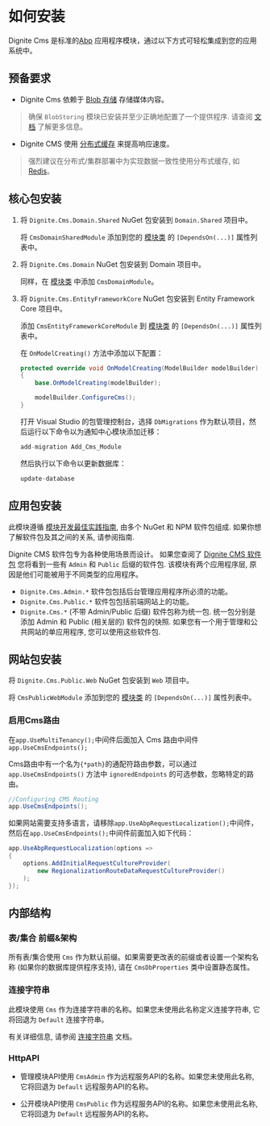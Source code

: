 # 如何安装

Dignite Cms 是标准的[Abp](https://docs.abp.io/en/abp/latest) 应用程序模块，通过以下方式可轻松集成到您的应用系统中。

## 预备要求

- Dignite Cms 依赖于 [Blob 存储](https://docs.abp.io/zh-Hans/abp/latest/Blob-Storing) 存储媒体内容。

> 确保 `BlobStoring` 模块已安装并至少正确地配置了一个提供程序. 请查阅 [文档](https://docs.abp.io/zh-Hans/abp/latest/Blob-Storing) 了解更多信息。

- Dignite CMS 使用 [分布式缓存](https://docs.abp.io/zh-Hans/abp/latest/Caching) 来提高响应速度。
  
> 强烈建议在分布式/集群部署中为实现数据一致性使用分布式缓存, 如 [Redis](https://docs.abp.io/zh-Hans/abp/latest/Redis-Cache)。

## 核心包安装

1. 将 `Dignite.Cms.Domain.Shared` NuGet 包安装到 `Domain.Shared` 项目中。

   将 `CmsDomainSharedModule` 添加到您的 [模块类](https://docs.abp.io/en/abp/latest/Module-Development-Basics) 的 `[DependsOn(...)]` 属性列表中。

2. 将 `Dignite.Cms.Domain` NuGet 包安装到 Domain 项目中。

   同样，在 [模块类](https://docs.abp.io/en/abp/latest/Module-Development-Basics) 中添加 `CmsDomainModule`。

3. 将 `Dignite.Cms.EntityFrameworkCore` NuGet 包安装到 Entity Framework Core 项目中。

   添加 `CmsEntityFrameworkCoreModule` 到 [模块类](https://docs.abp.io/en/abp/latest/Module-Development-Basics) 的 `[DependsOn(...)]` 属性列表中。

   在 `OnModelCreating()` 方法中添加以下配置：

   ```csharp
   protected override void OnModelCreating(ModelBuilder modelBuilder)
   {
       base.OnModelCreating(modelBuilder);

       modelBuilder.ConfigureCms(); 
   }
   ```

   打开 Visual Studio 的包管理控制台，选择 `DbMigrations` 作为默认项目，然后运行以下命令以为通知中心模块添加迁移：

   ```csharp
   add-migration Add_Cms_Module
   ```

   然后执行以下命令以更新数据库：

   ```csharp
   update-database
   ```

## 应用包安装

此模块遵循 [模块开发最佳实践指南](https://docs.abp.io/zh-Hans/abp/latest/Best-Practices/Index), 由多个 NuGet 和 NPM 软件包组成. 如果你想了解软件包及其之间的关系, 请参阅指南.

Dignite CMS 软件包专为各种使用场景而设计。 如果您查阅了 [Dignite CMS 软件包](https://www.nuget.org/packages?q=Dignite.Cms) 您将看到一些有 `Admin` 和 `Public` 后缀的软件包. 该模块有两个应用程序层, 原因是他们可能被用于不同类型的应用程序。

- `Dignite.Cms.Admin.*` 软件包包括后台管理应用程序所必须的功能。
- `Dignite.Cms.Public.*` 软件包包括前端网站上的功能。
- `Dignite.Cms.*` (不带 Admin/Public 后缀) 软件包称为统一包. 统一包分别是添加 Admin 和 Public (相关层的) 软件包的快照. 如果您有一个用于管理和公共网站的单应用程序, 您可以使用这些软件包.

## 网站包安装

将 `Dignite.Cms.Public.Web` NuGet 包安装到 `Web` 项目中。

将 `CmsPublicWebModule` 添加到您的 [模块类](https://docs.abp.io/en/abp/latest/Module-Development-Basics) 的 `[DependsOn(...)]` 属性列表中。

### 启用Cms路由

在`app.UseMultiTenancy();`中间件后面加入 Cms 路由中间件`app.UseCmsEndpoints();`

Cms路由中有一个名为`{*path}`的通配符路由参数，可以通过 `app.UseCmsEndpoints()` 方法中 `ignoredEndpoints` 的可选参数，忽略特定的路由。

```csharp
//Configuring CMS Routing
app.UseCmsEndpoints();
```

如果网站需要支持多语言，请移除`app.UseAbpRequestLocalization();`中间件，然后在`app.UseCmsEndpoints();`中间件前面加入如下代码：

```csharp
app.UseAbpRequestLocalization(options =>
{
    options.AddInitialRequestCultureProvider(
        new RegionalizationRouteDataRequestCultureProvider()
    );
});
```

## 内部结构

### 表/集合 前缀&架构

所有表/集合使用 `Cms` 作为默认前缀。如果需要更改表的前缀或者设置一个架构名称 (如果你的数据库提供程序支持), 请在 `CmsDbProperties` 类中设置静态属性。

### 连接字符串

此模块使用 `Cms` 作为连接字符串的名称。如果您未使用此名称定义连接字符串, 它将回退为 `Default` 连接字符串。

有关详细信息, 请参阅 [连接字符串](https://docs.abp.io/en/abp/latest/Connection-Strings) 文档。

### HttpAPI

- 管理模块API使用 `CmsAdmin` 作为远程服务API的名称。如果您未使用此名称, 它将回退为 `Default` 远程服务API的名称。

- 公开模块API使用 `CmsPublic` 作为远程服务API的名称。如果您未使用此名称, 它将回退为 `Default` 远程服务API的名称。
